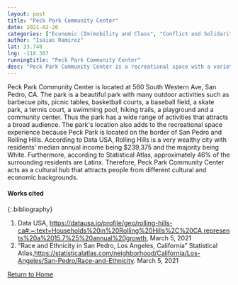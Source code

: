 ```yaml
---
layout: post
title: "Peck Park Community Center"
date: 2021-02-26
categories: ["Economic (Im)mobility and Class", "Conflict and Solidarity"]
author: "Isaias Ramirez"
lat: 33.748
lng: -118.307
runningtitle: "Peck Park Community Center"
desc: "Peck Park Community Center is a recreational space with a variety of activities that will attract a broad audience and bring people together."
---
```

Peck Park Community Center is located at 560 South Western Ave, San Pedro, CA. The park is a beautiful park with many outdoor activities such as barbecue pits, picnic tables, basketball courts, a baseball field, a skate park, a tennis court, a swimming pool, hiking trails, a playground and a community center. Thus the park has a wide range of activities that attracts a broad audience. The park's location also adds to the recreational space experience because Peck Park is located on the border of San Pedro and Rolling Hills. According to Data USA, Rolling Hills is a very wealthy city with residents' median annual income being $239,375 and the majority being White.  Furthermore, according to Statistical Atlas, approximately 46% of the surrounding residents are Latinx. Therefore, Peck Park Community Center acts as a cultural hub that attracts people from different cultural and economic backgrounds.

#### Works cited

{:.bibliography}
1. Data USA, https://datausa.io/profile/geo/rolling-hills-ca#:~:text=Households%20in%20Rolling%20Hills%2C%20CA,represents%20a%2015.7%25%20annual%20growth, March 5, 2021
2. “Race and Ethnicity in San Pedro, Los Angeles, California” Statistical Atlas,https://statisticalatlas.com/neighborhood/California/Los-Angeles/San-Pedro/Race-and-Ethnicity. March 5, 2021

[Return to Home](https://uclachicanxstudies.github.io/BarrioSuburbanisms/)
